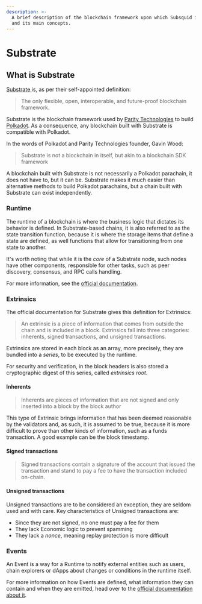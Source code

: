 ```yaml
---
description: >-
  A brief description of the blockchain framework upon which Subsquid is based
  and its main concepts.
---
```


# Substrate

## What is Substrate

[Substrate ](https://substrate.io)is, as per their self-appointed definition:

> The only flexible, open, interoperable, and future-proof blockchain framework.

Substrate is the blockchain framework used by [Parity Technologies](https://www.parity.io) to build [Polkadot](https://polkadot.network). As a consequence, any blockchain built with Substrate is compatible with Polkadot.

In the words of Polkadot and Parity Technologies founder, Gavin Wood:

> Substrate is not a blockchain in itself, but akin to a blockchain SDK framework

A blockchain built with Substrate is not necessarily a Polkadot parachain, it does not have to, but it can be. Substrate makes it much easier than alternative methods to build Polkadot parachains, but a chain built with Substrate can exist independently.

### Runtime

The runtime of a blockchain is where the business logic that dictates its behavior is defined. In Substrate-based chains, it is also referred to as the state transition function, because it is where the storage items that define a state are defined, as well functions that allow for transitioning from one state to another.

It's worth noting that while it is the _core_ of a Substrate node, such nodes have other components, responsible for other tasks, such as peer discovery, consensus, and RPC calls handling.

For more information, see the [official documentation](https://docs.substrate.io/v3/concepts/runtime/).

### Extrinsics

The official documentation for Substrate gives this definition for Extrinsics:

> An extrinsic is a piece of information that comes from outside the chain and is included in a block. Extrinsics fall into three categories: inherents, signed transactions, and unsigned transactions.

Extrinsics are stored in each block as an array, more precisely, they are bundled into a _series_, to be executed by the runtime.

For security and verification, in the block headers is also stored a cryptographic digest of this series, called _extrinsics root_.

#### Inherents

> Inherents are pieces of information that are not signed and only inserted into a block by the block author

This type of Extrinsic brings information that has been deemed reasonable by the validators and, as such, it is assumed to be true, because it is more difficult to prove than other kinds of information, such as a funds transaction. A good example can be the block timestamp.

#### Signed transactions

> Signed transactions contain a signature of the account that issued the transaction and stand to pay a fee to have the transaction included on-chain.

#### Unsigned transactions

Unsigned transactions are to be considered an exception, they are seldom used and with care. Key characteristics of Unsigned transactions are:

* Since they are not signed, no one must pay a fee for them
* They lack Economic logic to prevent spamming
* They lack a _nonce_, meaning replay protection is more difficult

### Events

An Event is a way for a Runtime to notify external entities such as users, chain explorers or dApps about changes or conditions in the runtime itself.

For more information on how Events are defined, what information they can contain and when they are emitted, head over to the [official documentation about it](https://docs.substrate.io/v3/runtime/events-and-errors/).&#x20;
